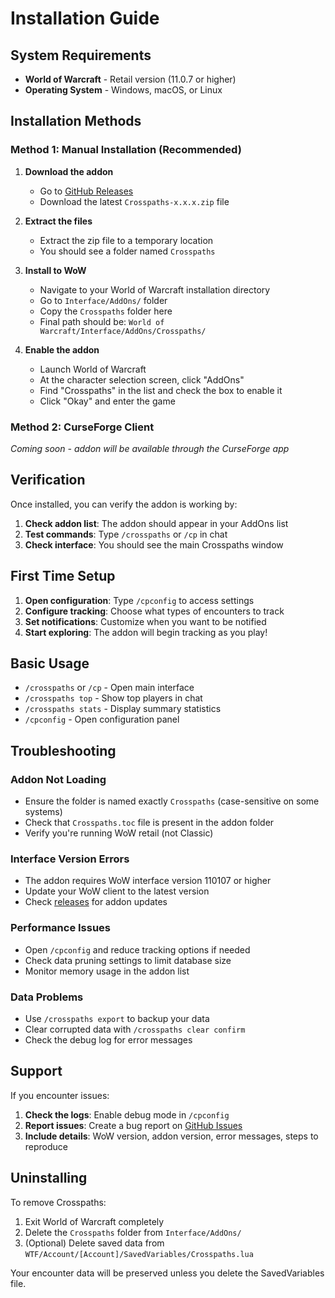 # Installation Guide

## System Requirements

- **World of Warcraft** - Retail version (11.0.7 or higher)
- **Operating System** - Windows, macOS, or Linux

## Installation Methods

### Method 1: Manual Installation (Recommended)

1. **Download the addon**
   - Go to [GitHub Releases](https://github.com/djdefi/crosspaths/releases)
   - Download the latest `Crosspaths-x.x.x.zip` file

2. **Extract the files**
   - Extract the zip file to a temporary location
   - You should see a folder named `Crosspaths`

3. **Install to WoW**
   - Navigate to your World of Warcraft installation directory
   - Go to `Interface/AddOns/` folder
   - Copy the `Crosspaths` folder here
   - Final path should be: `World of Warcraft/Interface/AddOns/Crosspaths/`

4. **Enable the addon**
   - Launch World of Warcraft
   - At the character selection screen, click "AddOns"
   - Find "Crosspaths" in the list and check the box to enable it
   - Click "Okay" and enter the game

### Method 2: CurseForge Client

*Coming soon - addon will be available through the CurseForge app*

## Verification

Once installed, you can verify the addon is working by:

1. **Check addon list**: The addon should appear in your AddOns list
2. **Test commands**: Type `/crosspaths` or `/cp` in chat
3. **Check interface**: You should see the main Crosspaths window

## First Time Setup

1. **Open configuration**: Type `/cpconfig` to access settings
2. **Configure tracking**: Choose what types of encounters to track
3. **Set notifications**: Customize when you want to be notified
4. **Start exploring**: The addon will begin tracking as you play!

## Basic Usage

- `/crosspaths` or `/cp` - Open main interface
- `/crosspaths top` - Show top players in chat
- `/crosspaths stats` - Display summary statistics
- `/cpconfig` - Open configuration panel

## Troubleshooting

### Addon Not Loading
- Ensure the folder is named exactly `Crosspaths` (case-sensitive on some systems)
- Check that `Crosspaths.toc` file is present in the addon folder
- Verify you're running WoW retail (not Classic)

### Interface Version Errors
- The addon requires WoW interface version 110107 or higher
- Update your WoW client to the latest version
- Check [releases](https://github.com/djdefi/crosspaths/releases) for addon updates

### Performance Issues
- Open `/cpconfig` and reduce tracking options if needed
- Check data pruning settings to limit database size
- Monitor memory usage in the addon list

### Data Problems
- Use `/crosspaths export` to backup your data
- Clear corrupted data with `/crosspaths clear confirm`
- Check the debug log for error messages

## Support

If you encounter issues:

1. **Check the logs**: Enable debug mode in `/cpconfig`
2. **Report issues**: Create a bug report on [GitHub Issues](https://github.com/djdefi/crosspaths/issues)
3. **Include details**: WoW version, addon version, error messages, steps to reproduce

## Uninstalling

To remove Crosspaths:

1. Exit World of Warcraft completely
2. Delete the `Crosspaths` folder from `Interface/AddOns/`
3. (Optional) Delete saved data from `WTF/Account/[Account]/SavedVariables/Crosspaths.lua`

Your encounter data will be preserved unless you delete the SavedVariables file.